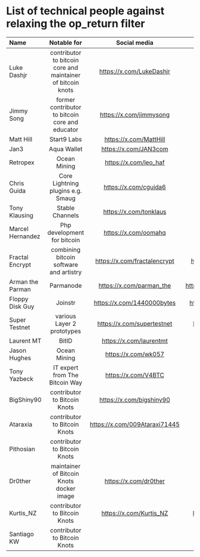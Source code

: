 # List of technical people against relaxing the op_return filter

| Name | Notable for | Social media | Github | Count |
| :------- | :-------: | :------: | :-------: | -------: |
| Luke Dashjr  | contributor to bitcoin core and maintainer of bitcoin knots  | https://x.com/LukeDashjr  | https://github.com/luke-jr  | 1 |
| Jimmy Song | former contributor to bitcoin core and educator | https://x.com/jimmysong | https://github.com/jimmysong | 2 |
| Matt Hill | Start9 Labs | https://x.com/MattHill | https://github.com/MattDHill | 3 |
| Jan3 | Aqua Wallet | https://x.com/JAN3com | | 4 |
| Retropex | Ocean Mining | https://x.com/leo_haf | https://github.com/retropex | 5 |
| Chris Guida | Core Lightning plugins e.g. Smaug | https://x.com/cguida6 | https://github.com/chrisguida | 6 |
| Tony Klausing | Stable Channels | https://x.com/tonklaus | https://github.com/toneloc | 7 |
| Marcel Hernandez | Php development for bitcoin | https://x.com/oomahq | https://github.com/1ma | 8 |
| Fractal Encrypt | combining bitcoin software and artistry | https://x.com/fractalencrypt | https://github.com/fractalencrypt | 9 |
| Arman the Parman | Parmanode | https://x.com/parman_the | https://github.com/ArmanTheParman | 10 |
| Floppy Disk Guy | Joinstr | https://x.com/1440000bytes | https://github.com/1440000bytes | 11 |
| Super Testnet | various Layer 2 prototypes | https://x.com/supertestnet | https://github.com/supertestnet | 12 |
| Laurent MT | BitID | https://x.com/laurentmt | https://github.com/LaurentMT | 13 |
| Jason Hughes | Ocean Mining | https://x.com/wk057 | | 14 |
| Tony Yazbeck | IT expert from The Bitcoin Way | https://x.com/V4BTC | | 15 |
| BigShiny90 | contributor to Bitcoin Knots | https://x.com/bigshiny90 | https://github.com/bigshiny90 | 16 |
| Ataraxia | contributor to Bitcoin Knots | https://x.com/009Ataraxi71445 | https://github.com/ataraxia009 | 17 |
| Pithosian | contributor to Bitcoin Knots | | https://github.com/pithosian | 18 |
| Dr0ther | maintainer of Bitcoin Knots docker image | https://x.com/dr0ther | https://github.com/dr0ther | 19 |
| Kurtis_NZ | contributor to Bitcoin Knots | https://x.com/Kurtis_NZ | https://github.com/KurtisStirling | 20 |
| Santiago KW | contributor to Bitcoin Knots | | https://github.com/kwsantiago | 21 |
